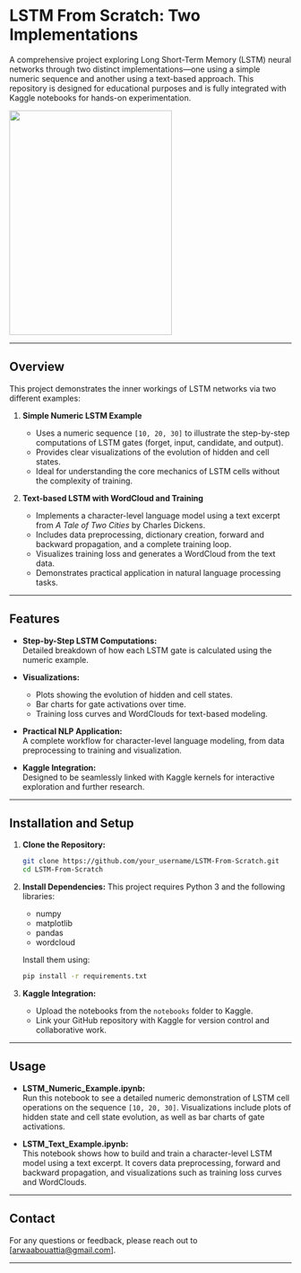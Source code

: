 # LSTM From Scratch: Two Implementations

A comprehensive project exploring Long Short-Term Memory (LSTM) neural networks through two distinct implementations—one using a simple numeric sequence and another using a text-based approach. This repository is designed for educational purposes and is fully integrated with Kaggle notebooks for hands-on experimentation.

<img src="https://github.com/user-attachments/assets/ad08fae1-95e2-410b-8d9f-d7a39eaca2f8" width="290" height="400">

---

## Overview

This project demonstrates the inner workings of LSTM networks via two different examples:

1. **Simple Numeric LSTM Example**  
   - Uses a numeric sequence `[10, 20, 30]` to illustrate the step-by-step computations of LSTM gates (forget, input, candidate, and output).
   - Provides clear visualizations of the evolution of hidden and cell states.
   - Ideal for understanding the core mechanics of LSTM cells without the complexity of training.

2. **Text-based LSTM with WordCloud and Training**  
   - Implements a character-level language model using a text excerpt from *A Tale of Two Cities* by Charles Dickens.
   - Includes data preprocessing, dictionary creation, forward and backward propagation, and a complete training loop.
   - Visualizes training loss and generates a WordCloud from the text data.
   - Demonstrates practical application in natural language processing tasks.


---

## Features

- **Step-by-Step LSTM Computations:**  
  Detailed breakdown of how each LSTM gate is calculated using the numeric example.

- **Visualizations:**  
  - Plots showing the evolution of hidden and cell states.
  - Bar charts for gate activations over time.
  - Training loss curves and WordClouds for text-based modeling.

- **Practical NLP Application:**  
  A complete workflow for character-level language modeling, from data preprocessing to training and visualization.

- **Kaggle Integration:**  
  Designed to be seamlessly linked with Kaggle kernels for interactive exploration and further research.

---

## Installation and Setup

1. **Clone the Repository:**
    ```bash
    git clone https://github.com/your_username/LSTM-From-Scratch.git
    cd LSTM-From-Scratch
    ```

2. **Install Dependencies:**
    This project requires Python 3 and the following libraries:
    - numpy
    - matplotlib
    - pandas
    - wordcloud

    Install them using:
    ```bash
    pip install -r requirements.txt
    ```

3. **Kaggle Integration:**
    - Upload the notebooks from the `notebooks` folder to Kaggle.
    - Link your GitHub repository with Kaggle for version control and collaborative work.

---

## Usage

- **LSTM_Numeric_Example.ipynb:**  
  Run this notebook to see a detailed numeric demonstration of LSTM cell operations on the sequence `[10, 20, 30]`. Visualizations include plots of hidden state and cell state evolution, as well as bar charts of gate activations.

- **LSTM_Text_Example.ipynb:**  
  This notebook shows how to build and train a character-level LSTM model using a text excerpt. It covers data preprocessing, forward and backward propagation, and visualizations such as training loss curves and WordClouds.


---

## Contact

For any questions or feedback, please reach out to [arwaabouattia@gmail.com].

---
